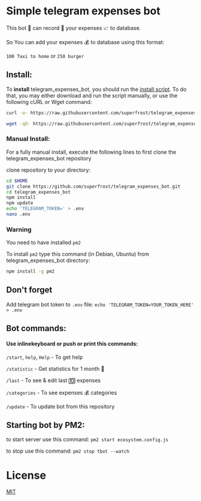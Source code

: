 # Simple telegram expenses bot

This bot 🦾 can record 📝 your expenses 📈 to database.

So You can add your expenses 💰 to database using this format:

`100 Taxi to home` or `250 burger`

## Install:

To **install** telegram_expenses_bot, you should run the [install script](./install_script.sh). To do that, you may either download and run the script manually, or use the following cURL or Wget command:

```sh
curl -o- https://raw.githubusercontent.com/superfrost/telegram_expenses_bot/master/install_script.sh | bash
```
```sh
wget -qO- https://raw.githubusercontent.com/superfrost/telegram_expenses_bot/master/install_script.sh | bash
```
### Manual Install:

For a fully manual install, execute the following lines to first clone the telegram_expenses_bot repository

clone repository to your directory:
```bash
cd $HOME
git clone https://github.com/superfrost/telegram_expenses_bot.git
cd telegram_expenses_bot
npm install
npm update
echo 'TELEGRAM_TOKEN=' > .env
nano .env
```

### Warning

You need to have installed `pm2`

To install `pm2` type this command (in Debian, Ubuntu) from telegram_expenses_bot directory:

```bash
npm install -g pm2
```

## Don't forget 

Add telegram bot token to `.env` file: `echo 'TELEGRAM_TOKEN=YOUR_TOKEN_HERE' > .env`

## Bot commands:

#### Use inlinekeyboard or push or print this commands:

`/start`, `help`, `Help` - To get help

`/statistic` - Get statistics for 1 month 📆

`/last` - To see & edit last 🔟 expenses

`/categories` - To see expenses 💰 categories

`/update` - To update bot from this repository

## Starting bot by PM2:

to start server use this command: `pm2 start ecosystem.config.js`

to stop use this command: `pm2 stop tbot --watch`

# License

[MIT](./LICENSE)
